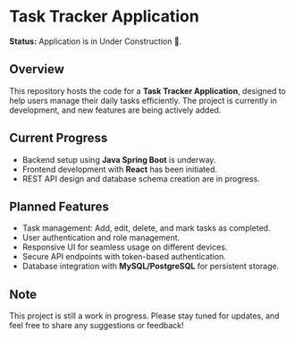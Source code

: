 # Task Tracker Application

**Status:** Application is in Under Construction 🚀.

## Overview

This repository hosts the code for a **Task Tracker Application**, designed to help users manage their daily tasks efficiently. The project is currently in development, and new features are being actively added.

## Current Progress

- Backend setup using **Java Spring Boot** is underway.
- Frontend development with **React** has been initiated.
- REST API design and database schema creation are in progress.

## Planned Features

- Task management: Add, edit, delete, and mark tasks as completed.
- User authentication and role management.
- Responsive UI for seamless usage on different devices.
- Secure API endpoints with token-based authentication.
- Database integration with **MySQL/PostgreSQL** for persistent storage.

## Note

This project is still a work in progress. Please stay tuned for updates, and feel free to share any suggestions or feedback!
